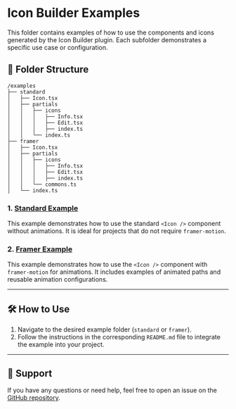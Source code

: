 # Icon Builder Examples

This folder contains examples of how to use the components and icons generated by the Icon Builder plugin. Each subfolder demonstrates a specific use case or configuration.

## 📂 Folder Structure

```
/examples
├── standard
│   ├── Icon.tsx
│   ├── partials
│   │   ├── icons
│   │   │   ├── Info.tsx
│   │   │   ├── Edit.tsx
│   │   │   ├── index.ts
│   │   └── index.ts
├── framer
│   ├── Icon.tsx
│   ├── partials
│   │   ├── icons
│   │   │   ├── Info.tsx
│   │   │   ├── Edit.tsx
│   │   │   ├── index.ts
│   │   └── commons.ts
│   └── index.ts
```

### 1. [Standard Example](./standard/README.md)

This example demonstrates how to use the standard `<Icon />` component without animations. It is ideal for projects that do not require `framer-motion`.

### 2. [Framer Example](./framer/README.md)

This example demonstrates how to use the `<Icon />` component with `framer-motion` for animations. It includes examples of animated paths and reusable animation configurations.

---

## 🛠️ How to Use

1. Navigate to the desired example folder (`standard` or `framer`).
2. Follow the instructions in the corresponding `README.md` file to integrate the example into your project.

---

## 📣 Support

If you have any questions or need help, feel free to open an issue on the [GitHub repository](https://github.com/IvanDF/icon-builder).
